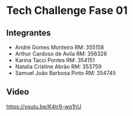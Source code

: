 # Tech Challenge Fase 01

## Integrantes

- André Gomes Monteiro        RM: 355158
- Arthur Cardoso de Avila     RM: 356326
- Karina Tacci Pontes         RM: 354151
- Natalia Cristine Abrão      RM: 353759
- Samuel João Barbosa Pinto   RM: 354745 

## Video
https://youtu.be/K4tr9-wq1hU
